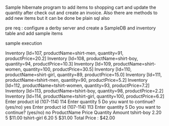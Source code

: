 Sample hibernate program to add items to shopping cart and update the quantity after check out and create an invoice. Also there are methods to add new items but it can be done be plain sql also

pre req : configure a derby server and create a SampleDB and inventory table and add sample items

sample execution

Inventory [Id=107, productName=shirt-men, quantity=91, productPrice=20.2]
Inventory [Id=108, productName=shirt-boy, quantity=94, productPrice=10.3]
Inventory [Id=109, productName=shirt-women, quantity=100, productPrice=30.5]
Inventory [Id=110, productName=shirt-girl, quantity=89, productPrice=15.0]
Inventory [Id=111, productName=tshirt-men, quantity=90, productPrice=5.2]
Inventory [Id=112, productName=tshirt-women, quantity=93, productPrice=7.2]
Inventory [Id=113, productName=tshirt-boy, quantity=98, productPrice=2.2]
Inventory [Id=114, productName=tshirt-girl, quantity=100, productPrice=6.2]
Enter product id (107-114)
114
Enter quantity
5
Do you want to continue? (yes/no)
yes
Enter product id (107-114)
113
Enter quantity
5
Do you want to continue? (yes/no)
no
ProductName	Price	Quantity	Amount
tshirt-boy	2.20	5			$11.00
tshirt-girl	6.20	5			$31.00
				Total Price : 	$42.00